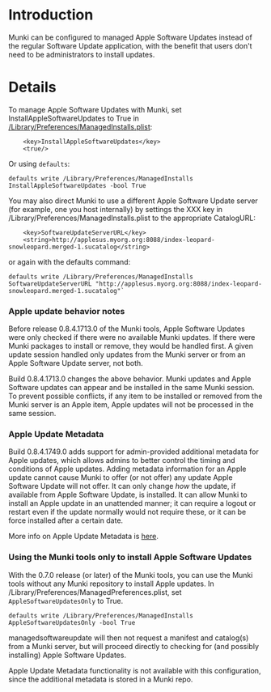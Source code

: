 # Introduction #

Munki can be configured to managed Apple Software Updates instead of the regular Software Update application, with the benefit that users don't need to be administrators to install updates.


# Details #

To manage Apple Software Updates with Munki, set InstallAppleSoftwareUpdates to True in [/Library/Preferences/ManagedInstalls.plist](configuration.md):
```
    <key>InstallAppleSoftwareUpdates</key>
    <true/>
```
Or using `defaults`:
```
defaults write /Library/Preferences/ManagedInstalls InstallAppleSoftwareUpdates -bool True
```

You may also direct Munki to use a different Apple Software Update server (for example, one you host internally) by settings the XXX key in /Library/Preferences/ManagedInstalls.plist to the appropriate CatalogURL:

```
    <key>SoftwareUpdateServerURL</key>
    <string>http://applesus.myorg.org:8088/index-leopard-snowleopard.merged-1.sucatalog</string>
```

or again with the defaults command:

```
defaults write /Library/Preferences/ManagedInstalls SoftwareUpdateServerURL "http://applesus.myorg.org:8088/index-leopard-snowleopard.merged-1.sucatalog"`
```

### Apple update behavior notes ###

Before release 0.8.4.1713.0 of the Munki tools, Apple Software Updates were only checked if there were no available Munki updates. If there were Munki packages to install or remove, they would be handled first. A given update session handled only updates from the Munki server or from an Apple Software Update server, not both.

Build 0.8.4.1713.0 changes the above behavior. Munki updates and Apple Software updates can appear and be installed in the same Munki session. To prevent possible conflicts, if any item to be installed or removed from the Munki server is an Apple item, Apple updates will not be processed in the same session.

### Apple Update Metadata ###

Build 0.8.4.1749.0 adds support for admin-provided additional metadata for Apple updates, which allows admins to better control the timing and conditions of Apple updates.  Adding metadata information for an Apple update cannot cause Munki to offer (or not offer) any update Apple Software Update will not offer. It can only change _how_ the update, if available from Apple Software Update, is installed. It can allow Munki to install an Apple update in an unattended manner; it can require a logout or restart even if the update normally would not require these, or it can be force installed after a certain date.

More info on Apple Update Metadata is [here](PkginfoForAppleSoftwareUpdates.md).


### Using the Munki tools only to install Apple Software Updates ###

With the 0.7.0 release (or later) of the Munki tools, you can use the Munki tools without any Munki repository to install Apple updates. In /Library/Preferences/ManagedPreferences.plist, set `AppleSoftwareUpdatesOnly` to True.

```
defaults write /Library/Preferences/ManagedInstalls AppleSoftwareUpdatesOnly -bool True
```

managedsoftwareupdate will then not request a manifest and catalog(s) from a Munki server, but will proceed directly to checking for (and possibly installing) Apple Software Updates.

Apple Update Metadata functionality is not available with this configuration, since the additional metadata is stored in a Munki repo.